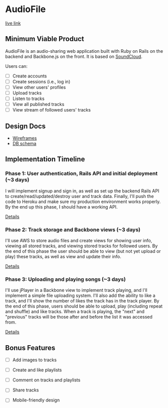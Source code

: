 # AudioFile
[live link](http://audio-file.us)

## Minimum Viable Product
AudioFile is an audio-sharing web application built with Ruby on Rails on the
backend and Backbone.js on the front. It is based on
[SoundCloud](https://soundcloud.com).

Users can:

- [ ] Create accounts
- [ ] Create sessions (i.e., log in)
- [ ] View other users' profiles
- [ ] Upload tracks 
- [ ] Listen to tracks
- [ ] View all published tracks
- [ ] View stream of followed users' tracks

## Design Docs
* [Wireframes][views]
* [DB schema][schema]

[views]:  ./docs/views.md
[schema]: ./docs/schema.md

## Implementation Timeline

### Phase 1: User authentication, Rails API and initial deployment (~3 days)
I will implement signup and sign in, as well as set up the backend Rails API to
create/read/updated/destroy user and track data. Finally, I'll push the code to
Heroku and make sure my production environment works properly. By the end up
this phase, I should have a working API.

[Details][phase-one]

### Phase 2: Track storage and Backbone views (~3 days)
I'll use AWS to store audio files and create views for showing user info,
viewing all stored tracks, and viewing stored tracks for followed users. By the
end of this phase the user should be able to view (but not yet upload or play)
these tracks, as well as view and update their info.

[Details][phase-two]

### Phase 3: Uploading and playing songs (~3 days)

I'll use jPlayer in a Backbone view to implement track playing, and I'll
implement a simple file uploading system. I'll also add the ability to like a
track, and I'll show the number of likes the track has in the track player. By
the end of this phase, users should be able to upload, play (including repeat
and shuffle) and like tracks.  When a track is playing, the "next" and
"previous" tracks will be those after and before the list it was accessed from.

[Details][phase-three]

[phase-one]:   ./docs/phases/phase1.md
[phase-two]:   ./docs/phases/phase2.md
[phase-three]: ./docs/phases/phase3.md

## Bonus Features

- [ ] Add images to tracks
- [ ] Create and like playlists
- [ ] Comment on tracks and playlists
- [ ] Share tracks
- [ ] Mobile-friendly design

